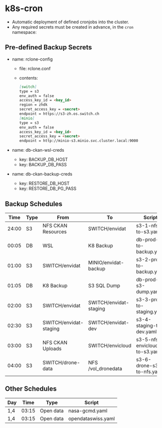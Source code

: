# k8s-cron

- Automatic deployment of defined cronjobs into the cluster.
- Any required secrets must be created in advance, in the `cron` namespace:

## Pre-defined Backup Secrets

- name: rclone-config

  - file: rclone.conf
  - contents:

    ```markdown
    [switch]
    type = s3
    env_auth = false
    access_key_id = <key_id>
    region = zhdk
    secret_access_key = <secret>
    endpoint = https://s3-zh.os.switch.ch
    [minio]
    type = s3
    env_auth = false
    access_key_id = <key_id>
    secret_access_key = <secret>
    endpoint = http://minio-s3.minio.svc.cluster.local:9000
    ```

- name: db-ckan-wsl-creds

  - key: BACKUP_DB_HOST
  - key: BACKUP_DB_PASS

- name: db-ckan-backup-creds

  - key: RESTORE_DB_HOST
  - key: RESTORE_DB_PG_PASS

## Backup Schedules

| Time  | Type | From                   | To                     | Script                        |
| ----- | ---- | ---------------------- | ---------------------- | ----------------------------- |
| 24:00 | S3   | NFS CKAN Resources     | SWITCH/envidat         | s3-1-nfs-to-s3.yaml           |
| 00:05 | DB   | WSL                    | K8 Backup              | db-prod-to-backup.yaml        |
| 01:00 | S3   | SWITCH/envidat         | MINIO/envidat-backup   | s3-2-prod-to-backup.yaml      |
| 01:05 | DB   | K8 Backup              | S3 SQL Dump            | db-prod-s3-dump.yaml          |
| 02:00 | S3   | SWITCH/envidat         | SWITCH/envidat-staging | s3-3-prod-to-staging.yaml     |
| 02:30 | S3   | SWITCH/envidat-staging | SWITCH/envidat-dev     | s3-4-staging-to-dev.yaml      |
| 03:00 | S3   | NFS CKAN Uploads       | SWITCH/envicloud       | s3-5-nfs-envicloud-to-s3.yaml |
| 04:00 | S3   | SWITCH/drone-data      | NFS /vol_dronedata     | s3-6-drone-s3-to-nfs.yaml     |

## Other Schedules

| Day | Time  | Type      | Script             |
| --- | ----- | --------- | ------------------ |
| 1,4 | 03:15 | Open data | nasa-gcmd.yaml     |
| 1,4 | 03:15 | Open data | opendataswiss.yaml |
